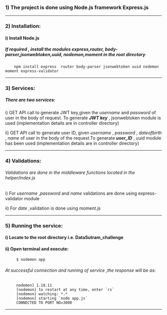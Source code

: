 ### 1)  The project is done using Node.js framework Express.js
----------------------------------------------------------------------------

### 2)  Installation:
#### i)   Install Node.js	
#####  If required , install the modules express,router, body-parser,jsonwebtoken,uuid, nodemon,moment in the root directory

        npm install express  router body-parser jsonwebtoken uuid nodemon moment express-validator
            
----------------------------------------------------------------------------

### 3)  Services:
##### There are two services:

i) GET API call to generate JWT key,given the _username_ and  _password_ of user in the body of request. To generate _**JWT key**_ , jsonwebtoken module is used (implementation details are in controller directory)

ii) GET API call to generate user ID, given _username_ , _password_ , _dateofbirth_ , _name_  of user in the body of the  request.To generate _**user_ID**_  , uuid module has been used (implementation details are in controller directory)

--------------------------------------------------------------------------------
### 4)   Validations:

###### Validations are done in the middleware functions located in the helper/index.js 
   
 i) For _username_ ,_password_ and _name_ validations are done using express-validator module
   
 ii) For _date_ ,validation is done using moment.js
 
 --------------------------------------------------------------------------- 
 
 ### 5) Running the service:
 
 #### i)  Locate to the root directory i.e. DataSutram_challenge 
 #### ii)  Open terminal and execute:
         $ nodemon app
 ###### *At successful connection and running of service ,the response will be as:*   
         nodemon] 1.18.11
         [nodemon] to restart at any time, enter `rs`
         [nodemon] watching: *.*
         [nodemon] starting `node app.js`
         CONNECTED TO PORT NO=3000
----------------------------------------------------------------------------------

        
     
 

